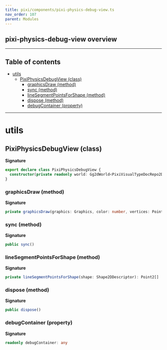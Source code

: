 ```yaml
---
title: pixi/components/pixi-physics-debug-view.ts
nav_order: 107
parent: Modules
---
```


## pixi-physics-debug-view overview

---

<h2 class="text-delta">Table of contents</h2>

- [utils](#utils)
  - [PixiPhysicsDebugView (class)](#pixiphysicsdebugview-class)
    - [graphicsDraw (method)](#graphicsdraw-method)
    - [sync (method)](#sync-method)
    - [lineSegmentPointsForShape (method)](#linesegmentpointsforshape-method)
    - [dispose (method)](#dispose-method)
    - [debugContainer (property)](#debugcontainer-property)

---

# utils

## PixiPhysicsDebugView (class)

**Signature**

```ts
export declare class PixiPhysicsDebugView {
  constructor(private readonly world: Gg2dWorld<PixiVisualTypeDocRepo2D>)
}
```

### graphicsDraw (method)

**Signature**

```ts
private graphicsDraw(graphics: Graphics, color: number, vertices: Point2[])
```

### sync (method)

**Signature**

```ts
public sync()
```

### lineSegmentPointsForShape (method)

**Signature**

```ts
private lineSegmentPointsForShape(shape: Shape2DDescriptor): Point2[]
```

### dispose (method)

**Signature**

```ts
public dispose()
```

### debugContainer (property)

**Signature**

```ts
readonly debugContainer: any
```
